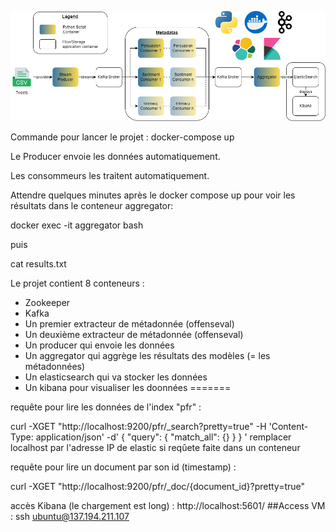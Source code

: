 ![Alt text](https://github.com/GuillaumeSCOTTO/KafkaFilRouge/blob/092844f85c073a33bafaf801a5ea133d72d90255/pictures/structure.png)

Commande pour lancer le projet : docker-compose up

Le Producer envoie les données automatiquement.

Les consommeurs les traitent automatiquement.

Attendre quelques minutes après le docker compose up pour voir les résultats dans le conteneur aggregator: 

docker exec -it aggregator bash

puis 


cat results.txt

Le projet contient 8 conteneurs :
- Zookeeper
- Kafka
- Un premier extracteur de métadonnée (offenseval)
- Un deuxième extracteur de métadonnée (offenseval)
- Un producer qui envoie les données
- Un aggregator qui aggrège les résultats des modèles (= les métadonnées)
- Un elasticsearch qui va stocker les données
- Un kibana pour visualiser les doonnées
=======

requête pour lire les données de l'index "pfr" :

curl -XGET "http://localhost:9200/pfr/_search?pretty=true" -H 'Content-Type: application/json' -d'
{
  "query": {
    "match_all": {}
  }
}
'
remplacer localhost par l'adresse IP de elastic si reqûete faite dans un conteneur

requête pour lire un document par son id (timestamp) : 

curl -XGET "http://localhost:9200/pfr/_doc/{document_id}?pretty=true"


accès Kibana (le chargement est long) : http://localhost:5601/
##Access VM : ssh ubuntu@137.194.211.107
